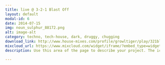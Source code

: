 ```yaml
---
title: live @ 3-2-1 Blast Off
layout: default
modal-id: 6
date: 2014-07-15
img: noun_sulphur_88172.png
alt: image-alt
category: techno, tech-house, dark, druggy, chugging
download_link: http://www.house-mixes.com/profile/growltiger/play/321blastoff
mixcloud_url: https://www.mixcloud.com/widget/iframe/?embed_type=widget_standard&amp;embed_uuid=0f246e28-e144-415d-9f8e-404e55be2917&amp;feed=https%3A%2F%2Fwww.mixcloud.com%2Fgrowltiger23%2F3-2-1-blastoff%2F&amp;hide_cover=1&amp;hide_tracklist=1&amp;replace=0
description: Use this area of the page to describe your project. The icon above is part of a free icon set by <a href="https://sellfy.com/p/8Q9P/jV3VZ/">Flat Icons</a>. On their website, you can download their free set with 16 icons, or you can purchase the entire set with 146 icons for only $12!

---
```

